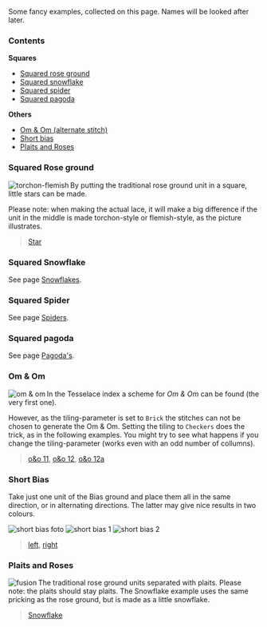 Some fancy examples, collected on this page. Names will be looked after later.    

### Contents

**Squares**
* [Squared rose ground](#squared-rose-ground)
* [Squared snowflake](#squared-snowflake)
* [Squared spider](#squared-spider)
* [Squared pagoda](#squared-pagoda)



**Others**
* [Om & Om (alternate stitch)](#om--om)
* [Short bias](#short-bias)
* [Plaits and Roses](#plaits-and-roses)



### Squared Rose ground

<img alt="torchon-flemish" align="left" src="images_wt/gf-tor-vl.png">

By putting the traditional rose ground unit in a square, little stars can be made.

Please note: when making the actual lace, it will make a big difference if the unit in the middle is made torchon-style or flemish-style, as the picture illustrates.



> [Star][G-0112]




### Squared Snowflake

See page [Snowflakes](Snowflakes/#squared-snowflake).




### Squared Spider

See page [Spiders](Spiders#spiders-in-a-square).




### Squared pagoda

See page [Pagoda's](Pagoda's-or-Triangular-grounds#pagoda-in-a-square). 




### Om & Om

<img alt="om & om" align="left" src="images_wt/gf-oeno-11.png">

In the Tesselace index a scheme for <i>Om & Om</i> can be found (the very first one).

However, as the tiling-parameter is set to `Brick` the stitches can not be chosen to generate the Om & Om. Setting the tiling to `Checkers` does the trick, as in the following examples. You might try to see what happens if you change the tiling-parameter (works even with an odd number of collumns).

     
> [o&o 11][oo-11], [o&o 12][oo-12], [o&o 12a][oo-12a]




### Short Bias

Take just one unit of the Bias ground and place them all in the same direction, or in alternating directions. The latter may give nice results in two colours.

![short bias foto][foto-0228-OGy] ![short bias 1][pic-0228-OG] ![short bias 2][pic-0228-OGy]
> [left][G-0228-OG], [right][G-0228-OGy]




### Plaits and Roses

<img alt="fusion" align="left" src="images_wt/gf-fusion.png">
The traditional rose ground units separated with plaits. Please note: the plaits should stay plaits. The Snowflake example uses the same pricking as the rose ground, but is made as a little snowflake.






> [Snowflake][G-0342]  





[pic-tor-flem]: images_wt/gf-tor-vl.png
[pic-fusion]: images_wt/gf-fusion.png
[pic-0306-OIv]: images_wt/gf%200301%20wt.png
[pic-0228-OG]: images_wt/gf%200228-OG.png
[pic-0228-OGy]: images_wt/gf%200228%20OGy.png
[pic-oeno]: images_wt/gf-oeno-11.png

[foto-0228-OGy]: photos/gf-0228-foto.jpg

[G-0112]: https://d-bl.github.io/GroundForge/index.html?m=586-21%0A-48317%0A5-4-7-%0A%3Bbricks%3B16%3B16%3B0%3B0&s1=ctctt%20E3%3Dc%20A3%3Dc%20E2%3Dctt%20A2%3Dctt%20A1%3Dctcl%20E1%3Dctcr%20F2%3Dctct%20F3%3Dctct
[G-0342]: https://d-bl.github.io/GroundForge/index.html?m=--B-C---%0A-E-5-O-K%0A5-----5-%0A-------5%3Bbricks%3B24%3B24%3B0%3B0&s1=ct%20H4%3Dctctctctc%20D4%3Dctctctctc%20B2%3Dctct%20A3%3Dcr%20C3%3Dcl%20B4%3Dc
[G-0306]: https://d-bl.github.io/GroundForge/index.html?m=5--5--%0A-C632B%0A566-22%3Bbricks%3B16%3B16%3B0%3B0&s1=ctctt%20E1%3Dct%20A1%3Dct%20F2%3Dct%20B3%3Dctl%20D3%3Dctr%20F3%3Dctct
[G-0228-OG]: https://d-bl.github.io/GroundForge/index.html?m=86-5%0A4-5-%3Bbricks%3B16%3B16%3B0%3B0&s1=ctc%20C1%3Dtct
[G-0228-OGy]: https://d-bl.github.io/GroundForge/index.html?m=15-2%0A7-5-%0A-586%0A5-4-%3Bchecker%3B16%3B16%3B0%3B0&s1=ctc%20A3%3Dtct%20C1%3Dtct

[oo-11]: https://d-bl.github.io/GroundForge/index.html?m=88%0A11%3Bchecker%3B24%3B24%3B0%3B0&s1=ct%20A1%3Dctct%20B2%3Dctct
[oo-12a]: https://d-bl.github.io/GroundForge/index.html?m=888%0A111%3Bchecker%3B24%3B24%3B0%3B0&s1=ctct%20A1%3Dct%20C1%3Dct
[oo-12]: https://d-bl.github.io/GroundForge/index.html?m=888%0A111%0A888%0A111%0A888%0A111%3Bchecker%3B24%3B24%3B0%3B0&s1=ct%20A1%3Dctct%20B2%3Dctct%20C3%3Dctct%20A4%3Dctct%20B5%3Dctct%20C6%3Dctct
